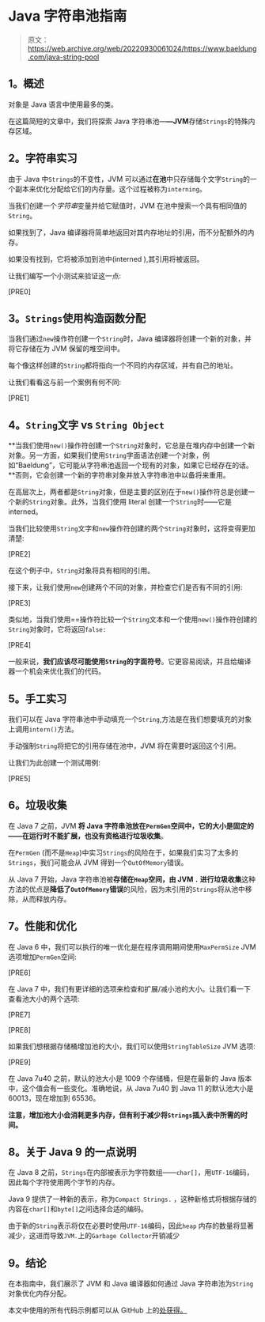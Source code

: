# Java 字符串池指南

> 原文：<https://web.archive.org/web/20220930061024/https://www.baeldung.com/java-string-pool>

## **1。概述**

对象是 Java 语言中使用最多的类。

在这篇简短的文章中，我们将探索 Java 字符串池—**—JVM**存储`Strings`的特殊内存区域。

## **2。字符串实习**

由于 Java 中`Strings`的不变性，JVM 可以通过**在池**中只存储每个文字`String`的一个副本来优化分配给它们的内存量。这个过程被称为`interning`。

当我们创建一个*字符串*变量并给它赋值时，JVM 在池中搜索一个具有相同值的`String`。

如果找到了，Java 编译器将简单地返回对其内存地址的引用，而不分配额外的内存。

如果没有找到，它将被添加到池中(interned ),其引用将被返回。

让我们编写一个小测试来验证这一点:

[PRE0]

## **3。`Strings`使用构造函数分配**

当我们通过`new`操作符创建一个`String`时，Java 编译器将创建一个新的对象，并将它存储在为 JVM 保留的堆空间中。

每个像这样创建的`String`都将指向一个不同的内存区域，并有自己的地址。

让我们看看这与前一个案例有何不同:

[PRE1]

## **4。`String`文字 vs `String Object`**

**当我们使用`new()`操作符创建一个`String`对象时，它总是在堆内存中创建一个新对象。另一方面，如果我们使用`String`字面语法创建一个对象，例如“Baeldung”，它可能从字符串池返回一个现有的对象，如果它已经存在的话。**否则，它会创建一个新的字符串对象并放入字符串池中以备将来重用。

在高层次上，两者都是`String`对象，但是主要的区别在于`new()`操作符总是创建一个新的`String`对象。此外，当我们使用 literal 创建一个`String`时——它是 interned。

当我们比较使用`String`文字和`new`操作符创建的两个`String`对象时，这将变得更加清楚:

[PRE2]

在这个例子中，`String`对象将具有相同的引用。

接下来，让我们使用`new`创建两个不同的对象，并检查它们是否有不同的引用:

[PRE3]

类似地，当我们使用==操作符比较一个`String`文本和一个使用`new()`操作符创建的`String`对象时，它将返回`false:`

[PRE4]

一般来说，**我们应该尽可能使用`String`的字面符号**。它更容易阅读，并且给编译器一个机会来优化我们的代码。

## **5。手工实习**

我们可以在 Java 字符串池中手动填充一个`String`,方法是在我们想要填充的对象上调用`intern()`方法。

手动强制`String`将把它的引用存储在池中，JVM 将在需要时返回这个引用。

让我们为此创建一个测试用例:

[PRE5]

## **6。垃圾收集**

在 Java 7 之前，JVM **将 Java 字符串池放在`PermGen`空间中，它的大小是固定的——在运行时不能扩展，也没有资格进行垃圾收集**。

在`PermGen` (而不是`Heap`)中实习`Strings`的风险在于，如果我们实习了太多的`Strings`，我们可能会从 JVM 得到一个`OutOfMemory`错误。

从 Java 7 开始，Java 字符串池被**存储在`Heap`空间，由 JVM `.` 进行垃圾收集**这种方法的优点是**降低了`OutOfMemory`错误**的风险，因为未引用的`Strings`将从池中移除，从而释放内存。

## **7。性能和优化**

在 Java 6 中，我们可以执行的唯一优化是在程序调用期间使用`MaxPermSize` JVM 选项增加`PermGen`空间:

[PRE6]

在 Java 7 中，我们有更详细的选项来检查和扩展/减小池的大小。让我们看一下查看池大小的两个选项:

[PRE7]

[PRE8]

如果我们想根据存储桶增加池的大小，我们可以使用`StringTableSize` JVM 选项:

[PRE9]

在 Java 7u40 之前，默认的池大小是 1009 个存储桶，但是在最新的 Java 版本中，这个值会有一些变化。准确地说，从 Java 7u40 到 Java 11 的默认池大小是 60013，现在增加到 65536。

**注意，增加池大小会消耗更多内存，但有利于减少将`Strings`插入表中所需的时间。**

## **8。关于 Java 9** 的一点说明

在 Java 8 之前，`Strings`在内部被表示为字符数组——`char[]`，用`UTF-16`编码，因此每个字符使用两个字节的内存。

Java 9 提供了一种新的表示，称为`Compact Strings.` ，这种新格式将根据存储的内容在`char[]`和`byte[]`之间选择合适的编码。

由于新的`String`表示将仅在必要时使用`UTF-16`编码，因此`heap` 内存的数量将显著减少，这进而导致`JVM.`上的`Garbage Collector`开销减少

## **9。结论**

在本指南中，我们展示了 JVM 和 Java 编译器如何通过 Java 字符串池为`String`对象优化内存分配。

本文中使用的所有代码示例都可以从 GitHub 上的[处获得。](https://web.archive.org/web/20220927081517/https://github.com/eugenp/tutorials/tree/master/core-java-modules/core-java-strings)